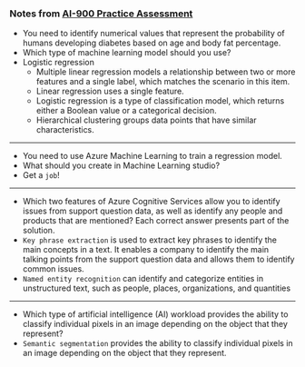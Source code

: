 ### Notes from [AI-900 Practice Assessment](https://learn.microsoft.com/en-us/certifications/exams/ai-900/practice/assessment?assessmentId=26&assessment-type=practice)

- You need to identify numerical values that represent the probability of humans developing diabetes based on age and body fat percentage.
- Which type of machine learning model should you use?
- Logistic regression
  - Multiple linear regression models a relationship between two or more features and a single label, which matches the scenario in this item.
  - Linear regression uses a single feature.
  - Logistic regression is a type of classification model, which returns either a Boolean value or a categorical decision.
  - Hierarchical clustering groups data points that have similar characteristics.
---
- You need to use Azure Machine Learning to train a regression model.
- What should you create in Machine Learning studio?
- Get a `job`!
---
- Which two features of Azure Cognitive Services allow you to identify issues from support question data, as well as identify any people and products that are mentioned? Each correct answer presents part of the solution.
- `Key phrase extraction` is used to extract key phrases to identify the main concepts in a text. It enables a company to identify the main talking points from the support question data and allows them to identify common issues.
- `Named entity recognition` can identify and categorize entities in unstructured text, such as people, places, organizations, and quantities
---
- Which type of artificial intelligence (AI) workload provides the ability to classify individual pixels in an image depending on the object that they represent?
- `Semantic segmentation` provides the ability to classify individual pixels in an image depending on the object that they represent.